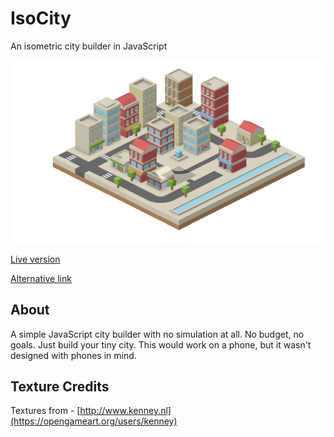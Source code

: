 # IsoCity

An isometric city builder in JavaScript

![screenshot](screenshot.png)

[Live version](https://victorribeiro.com/isocity)

[Alternative link](https://victorqribeiro.github.io/isocity/)

## About

A simple JavaScript city builder with no simulation at all. No budget, no goals. Just build your tiny city. This would work on a phone, but it wasn't designed with phones in mind.

## Texture Credits

Textures from - [http://www.kenney.nl](https://opengameart.org/users/kenney)
